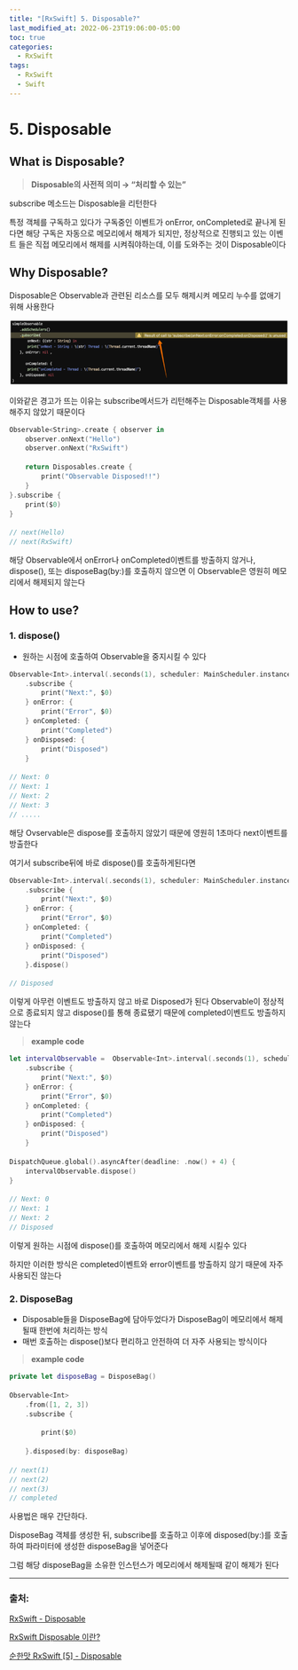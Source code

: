 ```yaml
---
title: "[RxSwift] 5. Disposable?"
last_modified_at: 2022-06-23T19:06:00-05:00
toc: true
categories:
  - RxSwift
tags:
  - RxSwift
  - Swift
---
```


# 5. Disposable

## What is Disposable?

> **Disposable의 사전적 의미 → “처리할 수 있는”**

subscribe 메소드는 Disposable을 리턴한다 

특정 객체를 구독하고 있다가 구독중인 이벤트가 onError, onCompleted로 끝나게 된다면
해당 구독은 자동으로 메모리에서 해제가 되지만, 정상적으로 진행되고 있는 이벤트 들은
직접 메모리에서 해제를 시켜줘야하는데, 이를 도와주는 것이 Disposable이다

## Why Disposable?

Disposable은 Observable과 관련된 리소스를 모두 해제시켜 메모리 누수를 없애기 위해 사용한다

![unused_disposable](/images/2022-06-23-RxSwift.5/unused_disposable.png)

이와같은 경고가 뜨는 이유는 subscribe메서드가 리턴해주는 Disposable객체를 사용해주지 않았기 때문이다

```swift
Observable<String>.create { observer in
    observer.onNext("Hello")
    observer.onNext("RxSwift")
    
    return Disposables.create {
        print("Observable Disposed!!")
    }
}.subscribe {
    print($0)
}

// next(Hello)
// next(RxSwift)
```

해당 Observable에서 onError나 onCompleted이벤트를 방출하지 않거나, dispose(), 또는 disposeBag(by:)를 호출하지 않으면 이 Observable은 영원히 메모리에서 해제되지 않는다

## How to use?

### 1. dispose()

- 원하는 시점에 호출하여 Observable을 중지시킬 수 있다

```swift
Observable<Int>.interval(.seconds(1), scheduler: MainScheduler.instance)
    .subscribe {
        print("Next:", $0)
    } onError: {
        print("Error", $0)
    } onCompleted: {
        print("Completed")
    } onDisposed: {
        print("Disposed")
    }
    
// Next: 0
// Next: 1
// Next: 2
// Next: 3
// .....
```

해당 Ovservable은 dispose를 호출하지 않았기 때문에 영원히 1초마다 next이벤트를 방출한다

여기서 subscribe뒤에 바로 dispose()를 호출하게된다면

```swift
Observable<Int>.interval(.seconds(1), scheduler: MainScheduler.instance)
    .subscribe {
        print("Next:", $0)
    } onError: {
        print("Error", $0)
    } onCompleted: {
        print("Completed")
    } onDisposed: {
        print("Disposed")
    }.dispose()
    
// Disposed
```

이렇게 아무런 이벤트도 방출하지 않고 바로 Disposed가 된다
Observable이 정상적으로 종료되지 않고 dispose()를 통해 종료됐기 때문에 completed이벤트도 방출하지 않는다

> **example code**

```swift
let intervalObservable =  Observable<Int>.interval(.seconds(1), scheduler: MainScheduler.instance)
    .subscribe {
        print("Next:", $0)
    } onError: {
        print("Error", $0)
    } onCompleted: {
        print("Completed")
    } onDisposed: {
        print("Disposed")
    }

DispatchQueue.global().asyncAfter(deadline: .now() + 4) {
    intervalObservable.dispose()
}

// Next: 0
// Next: 1
// Next: 2
// Disposed
```

이렇게 원하는 시점에 dispose()를 호출하여 메모리에서 해제 시킬수 있다

하지만 이러한 방식은 completed이벤트와 error이벤트를 방출하지 않기 때문에 자주 사용되진 않는다

### 2. DisposeBag

- Disposable들을 DisposeBag에 담아두었다가 DisposeBag이 메모리에서 해제될때 한번에 처리하는 방식
- 매번 호출하는 dispose()보다 편리하고 안전하여 더 자주 사용되는 방식이다

> **example code**

```swift
private let disposeBag = DisposeBag()

Observable<Int>
    .from([1, 2, 3])
    .subscribe {

        print($0)

    }.disposed(by: disposeBag)

// next(1)
// next(2)
// next(3)
// completed
```

사용법은 매우 간단하다.

DisposeBag 객체를 생성한 뒤, subscribe를 호출하고 이후에 disposed(by:)를 호출하여 파라미터에 생성한 disposeBag을 넣어준다 

그럼 해당 disposeBag을 소유한 인스턴스가 메모리에서 해제될때 같이 해제가 된다

---

### 출처:

[RxSwift - Disposable](https://beepeach.tistory.com/680)

[RxSwift Disposable 이란?](https://coding-rengar.tistory.com/42)

[순한맛 RxSwift [5] - Disposable](https://m.blog.naver.com/PostView.naver?blogId=mym0404&logNo=221596837441&navType=by)
